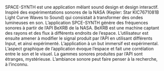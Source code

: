 SPACE-SYNTH est une application mêlant sound design et design interactif. Inspiré des expérimentations sonores de la NASA (Kepler: Star KIC7671081B Light Curve Waves to Sound) qui consistait à transformer des ondes lumineuses en son. 
L’application SPCE-SYNTH génère des fréquences sonores à partir de l’API BeXRB de la NASA. BeXRB est une machine captant des rayons et des flux à différents endroits de l’espace. L’utilisateur est ensuite amener à modifier le signal produit par l’API en utilisant différents Input, et ainsi expérimenté.
L’application à un but immersif est expérimental. L’aspect graphique de l’application évoque l’espace et fait une corrélation entre le son et le visuel. La gammes sonores produites par l’API sont étranges, mystérieuse.
L’ambiance sonore peut faire penser à la recherche, à l’inconnu.
